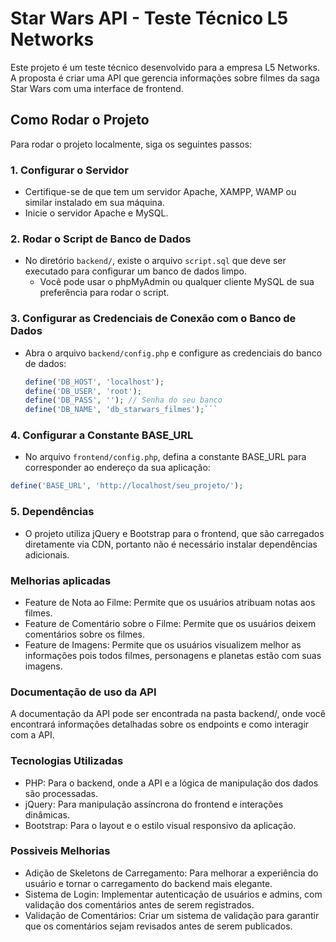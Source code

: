 # Star Wars API - Teste Técnico L5 Networks

Este projeto é um teste técnico desenvolvido para a empresa L5 Networks. A proposta é criar uma API que gerencia informações sobre filmes da saga Star Wars com uma interface de frontend.

## Como Rodar o Projeto

Para rodar o projeto localmente, siga os seguintes passos:

### 1. Configurar o Servidor

- Certifique-se de que tem um servidor Apache, XAMPP, WAMP ou similar instalado em sua máquina.
- Inicie o servidor Apache e MySQL.

### 2. Rodar o Script de Banco de Dados

- No diretório `backend/`, existe o arquivo `script.sql` que deve ser executado para configurar um banco de dados limpo.
  - Você pode usar o phpMyAdmin ou qualquer cliente MySQL de sua preferência para rodar o script.

### 3. Configurar as Credenciais de Conexão com o Banco de Dados

- Abra o arquivo `backend/config.php` e configure as credenciais do banco de dados:
  ```php
  define('DB_HOST', 'localhost');
  define('DB_USER', 'root');
  define('DB_PASS', ''); // Senha do seu banco
  define('DB_NAME', 'db_starwars_filmes');```

### 4. Configurar a Constante BASE_URL

- No arquivo `frontend/config.php`, defina a constante BASE_URL para corresponder ao endereço da sua aplicação:

```php 
define('BASE_URL', 'http://localhost/seu_projeto/');
```

### 5. Dependências

- O projeto utiliza jQuery e Bootstrap para o frontend, que são carregados diretamente via CDN, portanto não é necessário instalar dependências adicionais.

### Melhorias aplicadas

- Feature de Nota ao Filme: Permite que os usuários atribuam notas aos filmes.
- Feature de Comentário sobre o Filme: Permite que os usuários deixem comentários sobre os filmes.
- Feature de Imagens: Permite que os usuários visualizem melhor as informações pois todos filmes, personagens e planetas estão com suas imagens.

### Documentação de uso da API

A documentação da API pode ser encontrada na pasta backend/, onde você encontrará informações detalhadas sobre os endpoints e como interagir com a API.

### Tecnologias Utilizadas

- PHP: Para o backend, onde a API e a lógica de manipulação dos dados são processadas.
- jQuery: Para manipulação assíncrona do frontend e interações dinâmicas.
- Bootstrap: Para o layout e o estilo visual responsivo da aplicação.

### Possiveis Melhorias

- Adição de Skeletons de Carregamento: Para melhorar a experiência do usuário e tornar o carregamento do backend mais elegante.
- Sistema de Login: Implementar autenticação de usuários e admins, com validação dos comentários antes de serem registrados.
- Validação de Comentários: Criar um sistema de validação para garantir que os comentários sejam revisados antes de serem publicados.
